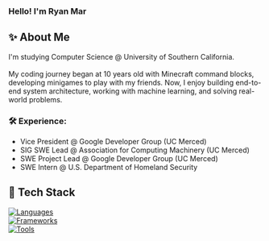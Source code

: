 ### Hello! I'm Ryan Mar
## :sparkles: About Me
I'm studying Computer Science @ University of Southern California. <br/> <br/>
My coding journey began at 10 years old with Minecraft command blocks, developing minigames to play with my friends. Now, I enjoy building end-to-end system architecture, working with machine learning, and solving real-world problems.
### :hammer_and_wrench: Experience:
- Vice President @ Google Developer Group (UC Merced)
- SIG SWE Lead @ Association for Computing Machinery (UC Merced)
- SWE Project Lead @ Google Developer Group (UC Merced)
- SWE Intern @ U.S. Department of Homeland Security
## :toolbox: Tech Stack
[![Languages](https://skillicons.dev/icons?i=c,cpp,java,js,py,ts&theme=dark)](https://skillicons.dev)
<br/>
[![Frameworks](https://skillicons.dev/icons?i=django,nextjs,react,vue&theme=dark)](https://skillicons.dev)
<br/>
[![Tools](https://skillicons.dev/icons?i=aws,docker,firebase,mongodb,mysql,postgres&theme=dark)](https://skillicons.dev)
